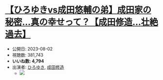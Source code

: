 # [【ひろゆきvs成田悠輔の弟】成田家の秘密…真の幸せって？【成田修造…壮絶過去】](https://www.youtube.com/watch?v=uqFFjJo3Lsk)
-   公開日: 2023-08-02
-   視聴数: 381,743
-   **いいね数: 4,794**
-   出演者: [ひろゆき](/rehacq_fan/people/ひろゆき "wikilink"), [成田修造](/rehacq_fan/people/成田修造 "wikilink")
    - [![](https://img.youtube.com/vi/uqFFjJo3Lsk/hqdefault.jpg)](https://www.youtube.com/watch?v=uqFFjJo3Lsk)
